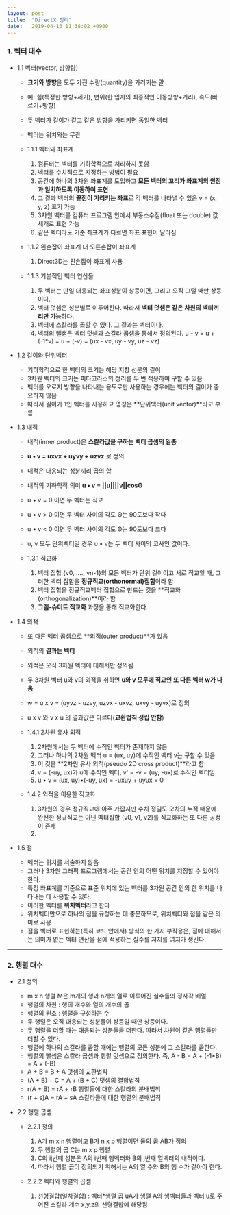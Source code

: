 ```yaml
---
layout: post
title:  "DirectX 정리"
date:   2019-04-13 11:38:02 +0900
---
```


### 1. 벡터 대수
* 1.1 벡터(vector, 방향량)
	- **크기와 방향**을 모두 가진 수량(quantity)을 가리키는 말
	- 예: 힘(특정한 방향+세기), 변위(한 입자의 최종적인 이동방향+거리), 속도(빠르기+방향)
	- 두 벡터가 길이가 같고 같은 방향을 가리키면 동일한 벡터
	- 벡터는 위치와는 무관

	- 1.1.1 벡터와 좌표계
		1. 컴퓨터는 벡터를 기하학적으로 처리하지 못함
		2. 벡터를 수치적으로 지정하는 방법이 필요
		3. 공간에 하나의 3차원 좌표계를 도입하고 **모든 벡터의 꼬리가 좌표계의 원점과 일치하도록 이동하여 표현**
		4. 그 결과 벡터의 **끝점이 가리키는 좌표**로 각 벡터를 나타낼 수 있음 v = (x, y, z) 표기 가능
		5. 3차원 벡터를 컴퓨터 프로그램 안에서 부동소수점(float 또는 double) 값 세개로 표현 가능
		6. 같은 벡터라도 기준 좌표계가 다르면 좌표 표현이 달라짐

	- 1.1.2 왼손잡이 좌표계 대 오른손잡이 좌표계
		1. Direct3D는 왼손잡이 좌표계 사용
	
	- 1.1.3 기본적인 벡터 연산들
		1. 두 벡터는 만일 대응되는 좌표성분이 상등이면, 그리고 오직 그럴 때만 상등이다.
		2. 벡터 덧셈은 성분별로 이루어진다. 따라서 **벡터 덧셈은 같은 차원의 벡터끼리만 가능**하다.
		3. 벡터에 스칼라를 곱할 수 있다. 그 결과는 벡터이다. 
		4. 벡터의 뺄샘은 벡터 덧셈과 스칼라 곱셈을 통해서 정의된다. u - v = u + (-1*v) = u + (-v) = (ux - vx, uy - vy, uz - vz)

* 1.2 길이와 단위벡터
	- 기하학적으로 한 벡터의 크기는 해당 지향 선분의 길이
	- 3차원 벡터의 크기는 피타고라스의 정리를 두 번 적용하여 구할 수 있음
	- 벡터를 오로지 방향을 나타내는 용도로만 사용하는 경우에는 벡터의 길이가 중요하지 않음
	- 따라서 길이가 1인 벡터를 사용하고 명칭은 **단위백터(unit vector)**라고 부름

* 1.3 내적
	- 내적(inner product)은 **스칼라값을 구하는 벡터 곱셈의 일종**
	- **u • v = uxvx + uyvy + uzvz** 로 정의
	- 내적은 대응되는 성분끼리 곱의 합
	- 내적의 기하학적 의미 **u • v = ||u||||v||cosΘ**
	- u • v = 0 이면 두 벡터는 직교
	- u • v > 0 이면 두 벡터 사이의 각도 Θ는 90도보다 작다
	- u • v < 0 이면 두 벡터 사이의 각도 Θ는 90도보다 크다
	- u, v 모두 단위벡터일 경우 u • v는 두 벡터 사이의 코사인 값이다.

	- 1.3.1 직교화
		1. 벡터 집합 {v0, ...., vn-1}의 모든 벡터가 단위 길이이고 서로 직교일 때, 그러한 벡터 집합을 **정규직교(orthonormal)집합**이라 함
		2. 벡터 집합을 정규직교벡터 집합으로 만드는 것을 **직교화(orthogonalization)**이라 함
		3. **그램-슈미트 직교화** 과정을 통해 직교화한다.

* 1.4 외적
	- 또 다른 벡터 곱셈으로 **외적(outer product)**가 있음
	- 외적의 **결과는 벡터**
	- 외적은 오직 3차원 벡터에 대해서만 정의됨
	- 두 3차원 벡터 u와 v의 외적을 취하면 **u와 v 모두에 직교인 또 다른 벡터 w가 나옴**
	- w = u x v = (uyvz - uzvy, uzvx - uxvz, uxvy - uyvx)로 정의
	- u x v 와 v x u 의 결과값은 다르다(**교환법칙 성립 안함**)
	
	- 1.4.1 2차원 유사 외적
		1. 2차원에서는 두 벡터에 수직인 벡터가 존재하지 않음
		2. 그러나 하나의 2차원 벡터 u = (ux, uy)에 수직인 벡터 v는 구할 수 있음
		3. 이 것을 **2차원 유사 외적(pseudo 2D cross product)**라고 함
		4. v = (-uy, ux)가 u에 수직인 벡터, v' = -v = (uy, -ux)로 수직인 벡터임
		5. u • v = (ux, uy)•(-uy, ux) = -uxuy + uyux = 0

	- 1.4.2 외적을 이용한 직교화
		1. 3차원의 경우 정규직교에 아주 가깝지만 수치 정밀도 오차의 누적 때문에 완전한 정규직교는 아닌 벡터집합 {v0, v1, v2}를 직교화하는 또 다른 공정이 존재
		2. 

* 1.5 점
	- 벡터는 위치를 서술하지 않음
	- 그러나 3차원 그래픽 프로그램에서는 공간 안의 어떤 위치를 지정할 수 있어야 한다.
	- 특정 좌표계를 기준으로 표준 위치에 있는 벡터를 3차원 공간 안의 한 위치를 나타내는 데 사용할 수 있다.
	- 이러한 벡터를 **위치벡터**라고 한다
	- 위치벡터만으로 하나의 점을 규정하는 데 충분하므로, 위치벡터와 점을 같은 의미로 사용
	- 점을 벡터로 표현하는(특히 코드 안에서) 방식의 한 가지 부작용은, 점에 대해서는 의미가 없는 벡터 연산을 점에 적용하는 실수를 저지를 여지가 생긴다.

---

### 2. 행렬 대수
* 2.1 정의
	- m x n 행렬 M은 m개의 행과 n개의 열로 이루어진 실수들의 정사각 배열
	- 행렬의 차원 : 행의 개수와 열의 개수의 곱
	- 행렬의 원소 : 행렬을 구성하는 수
	- 두 행렬은 오직 대응되는 성분들이 상등일 때만 상등이다.
	- 두 행렬을 더할 때는 대응되는 성분들을 더한다. 따라서 차원이 같은 행렬들만 더할 수 있다.
	- 행렬에 하나의 스칼라를 곱할 때에는 행렬의 모든 성분에 그 스칼라를 곱한다.
	- 행렬의 뺄셈은 스칼라 곱셈과 행렬 덧셈으로 정의한다. 즉, A - B = A + (-1*B) = A + (-B)
	- A + B = B + A  			 덧셈의 교환법칙
	- (A + B) + C = A + (B + C)  덧셈의 결합법칙
	- r(A + B) = rA + rB		 행렬들에 대한 스칼라의 분배법칙
	- (r + s)A = rA + sA		 스칼라들에 대한 행렬의 분배법칙

* 2.2 행렬 곱셈
	- 2.2.1 정의
		1. A가 m x n 행렬이고 B가 n x p 행렬이면 둘의 곱 AB가 정의
		2. 두 행렬의 곱 C는 m x p 행렬
		3. C의 ij번째 성분은 A의 i번째 행벡터와 B의 j번째 열벡터의 내적이다.
		4. 따라서 행렬 곱이 정의되기 위해서는 A의 열 수와 B의 행 수가 같아야 한다.

	- 2.2.2 벡터와 행렬의 곱셈
		1. 선형결합(일차결합) : 벡터*행렬 곱 uA가 행렬 A의 행벡터들과 벡터 u로 주어진 스칼라 계수 x,y,z의 선형결합에 해당됨



